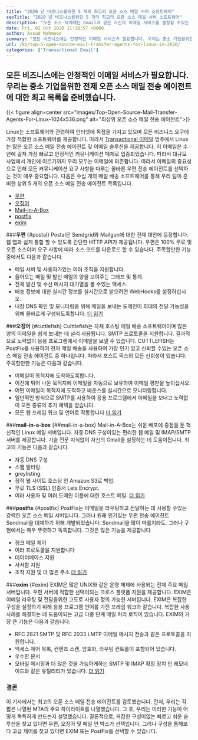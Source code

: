 ```yaml
---
title: "2020 년 비즈니스를위한 5 개의 최고의 오픈 소스 메일 서버 소프트웨어" 
seoTitle: "2020 년 비즈니스를위한 5 개의 최고의 오픈 소스 메일 서버 소프트웨어" 
description: "오픈 소스 세계에는 Gmail과 같은 자신의 이메일 서비스를 설정할 수있는 많은 인기있는 우편 전송 에이전트가 있습니다. 상위 5 개 메일 서버를 선정했습니다." 
date: Fri, 02 Oct 2020 11:18:57 +0000
author: Assad Mahmood
summary: "모든 비즈니스에는 안정적인 이메일 서비스가 필요합니다. 우리는 중소 기업을위한 전제 오픈 소스 메일 전송 에이전트에 대한 최고 목록을 준비했습니다." 
url: /ko/top-5-open-source-mail-transfer-agents-for-linux-in-2020/
categories: ['Transactional Email']
---
```


## 모든 비즈니스에는 안정적인 이메일 서비스가 필요합니다. 우리는 중소 기업을위한 전제 오픈 소스 메일 전송 에이전트에 대한 최고 목록을 준비했습니다.

{{< figure align=center src="images/Top-Open-Source-Mail-Transfer-Agents-For-Linux-1024x536.png" alt="최상위 오픈 소스 메일 전송 에이전트">}}

Linux는 소프트웨어와 관련하여 인터넷에 독점을 가지고 있으며 모든 비즈니스 요구에 가장 적합한 소프트웨어를 제공합니다. 따라서 [Transactional 이메일][1] 범주에서 Linux는 많은 오픈 소스 메일 전송 에이전트 및 이메일 솔루션을 제공합니다.
이 이메일은 수년에 걸쳐 가장 빠르고 안정적인 커뮤니케이션 매체로 입증되었습니다. 따라서 대규모 사업에서 개인에 이르기까지 우리 모두는 이메일에 의존합니다. 따라서 이메일의 중요성으로 인해 모든 커뮤니케이션 요구 사항을 다루는 올바른 우편 전송 에이전트를 선택하는 것이 매우 중요합니다.
다음은 수십 개의 메일 배송 소프트웨어를 통해 우리 팀이 준비한 상위 5 개의 오픈 소스 메일 전송 에이전트 목록입니다.
  * [우편][2]
  * [오징어][3]
  * [Mail-in-A-Box][4]
  * [postfix][5]
  * [exim][6]

###**우편** {#postal}
Postal은 Sendgrid와 Mailgun에 대한 전제 대안에 등장합니다. 웹 앱과 쉽게 통합 할 수 있도록 간단한 HTTP API가 제공됩니다. 우편은 100% 무료 및 오픈 소스이며 요구 사항에 따라 소스 코드를 다운로드 할 수 있습니다.
주목할만한 기능 중에서도 다음과 같습니다.
  * 메일 서버 및 사용자가있는 여러 조직을 지원합니다.
  * 들어오는 메일 및 발신 메일의 양을 보여주는 그래프 및 통계.
  * 전체 발신 및 수신 메시지 대기열을 볼 수있는 액세스.
  * 배송 정보에 대한 실시간 정보를 실시간으로 받으려면 WebHooks를 설정하십시오.
  * 내장 DNS 확인 및 모니터링을 위해 메일을 보내는 도메인이 최대의 전달 가능성을 위해 올바르게 구성되도록합니다.
    [더 읽기][7]

###**오징어** {#cuttlefish}
Culttlefish는 자체 호스팅 메일 배송 소프트웨어이며 많은 양의 이메일을 쉽게 보내는 데 널리 사용됩니다. SMTP 프로토콜을 지원합니다. 결과적으로 노력없이 응용 프로그램에서 이메일을 보낼 수 있습니다. CUTTLEFISH는 PostFix를 사용하여 전자 메일 배송을 사용하여 가장 인기 있고 신뢰할 수있는 오픈 소스 메일 전송 에이전트 중 하나입니다. 따라서 포스트 픽스의 모든 신뢰성이 있습니다.
주목할만한 기능은 다음과 같습니다.
  * 이메일이 목적지에 도착하도록합니다.
  * 이전에 튀어 나온 목적지에 이메일을 자동으로 보유하여 이메일 평판을 높이십시오.
  * 어떤 이메일이 목적지에 도착하고 바운스를 실시간으로 모니터링합니다.
  * 일반적인 방식으로 SMTP를 사용하여 응용 프로그램에서 이메일을 보내고 노력없이 모든 종류의 추가 혜택을 얻습니다.
  * 모든 웹 프레임 워크 및 언어로 작동합니다
    [더 읽기][8]

###**mail-in-a-box** {##mail-in-a-box}
Mail-in-A-Box는 쉬운 배포에 중점을 둔 혁신적인 Linux 메일 서버입니다. 자동 DNS 구성이있는 편리한 웹 메일 및 IMAP/SMTP 서버를 제공합니다. 기술 전문 지식없이 자신의 Gmail을 설정하는 데 도움이됩니다. 최고의 기능은 다음과 같습니다.
  * 자동 DNS 구성
  * 스팸 필터링.
  * greylisting.
  * 정적 웹 사이트 호스팅 인 Amazon S3로 백업.
  * 무료 TLS (SSL) 인증서 Lets Encrypt.
  * 여러 사용자 및 여러 도메인 이름에 대한 호스트 메일.
    [더 읽기][9]

###**postfix** {#postfix}
PostFix는 이메일을 라우팅하고 전달하는 데 사용할 수있는 강력한 오픈 소스 메일 서버입니다. 그러나 원래 인기있는 우편 전송 에이전트 Sendmail을 대체하기 위해 개발되었습니다. Sendmail을 많이 따를지라도. 그러나 구현에서는 매우 뚜렷하고 독특합니다. 그것은 많은 기능을 제공합니다
  * 정크 메일 제어
  * 여러 프로토콜을 지원합니다
  * 데이터베이스 지원
  * 사서함 지원
  * 조작 지원 및 더 많은 주소
    [더 읽기][10]

###**exim** {#exim}
EXIM은 많은 UNIX와 같은 운영 체제에 사용되는 전체 주요 메일 서버입니다. 우편 서버에 적합한 선택이되는 크로스 플랫폼 지원을 제공합니다. EXIM은 이메일 라우팅 및 전달을위한 고도로 사용자 정의 가능한 서버입니다. EXIM은 복잡한 구성을 설정하기 위해 응용 프로그램 언어를 가진 프레임 워크와 같습니다. 복잡한 사용 사례를 해결하는 데 도움이되는 고급 다중 단계 메일 처리 로직이 있습니다. EXIM의 가장 큰 기능은 다음과 같습니다.
  * RFC 2821 SMTP 및 RFC 2033 LMTP 이메일 메시지 전송과 같은 프로토콜을 지원합니다.
  * 액세스 제어 목록, 컨텐츠 스캔, 암호화, 라우팅 컨트롤이 포함되어 있습니다.
  * 우수한 문서
  * 모바일 메시징과 더 많은 것을 가능하게하는 SMTP 및 IMAP 확장 장치 인 레모네이드와 같은 유틸리티가 있습니다.
    [더 읽기][11]

### 결론
이 기사에서는 최고의 오픈 소스 메일 전송 에이전트를 검토했습니다. 먼저, 우리는 각 짧은 나열된 MTA의 주요 하이라이트를 나열했습니다. 그 후, 우리는 이러한 기능이 어떻게 독특하게 만드는지 설명했습니다. 결론적으로, 복잡한 구성이없는 빠르고 쉬운 솔루션을 찾고 있다면 우편, 오징어 및 메일 인 박스가 선택입니다. 그러나 구성을 통해보다 고급 제어를 찾고 있다면 EXIM 또는 PostFix를 선택할 수 있습니다.

  
[1]: https://products.containerize.com/transactional-email
[2]: #postal
[3]: #cuttlefish
[4]: #mail-in-a-box
[5]: #postfix
[6]: #exim
[7]: https://products.containerize.com/transactional-email/postal
[8]: https://products.containerize.com/transactional-email/cuttlefish
[9]: https://products.containerize.com/transactional-email/mail-in-a-box
[10]: https://products.containerize.com/transactional-email/postfix
[11]: https://products.containerize.com/transactional-email/exim
